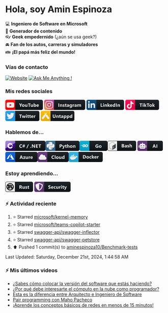 # Hola, soy Amin Espinoza

:computer: **Ingeniero de Software en Microsoft**  
:pencil: **Generador de contenido**  
:eyeglasses: **Geek empedernido** (¿aún se usa geek?)  
:oncoming_automobile: **Fan de los autos, carreras y simuladores**  
:family: **¡El papá más feliz del mundo!**

### Vías de contacto

[![Website](https://img.shields.io/badge/aminespinoza.com-up-green?style=for-the-badge)][website]
[![Ask Me Anything !](https://img.shields.io/badge/Ask%20me-anything-1abc9c.svg?style=for-the-badge)](https://calendly.com/aminespinoza/consultoria)

### Mis redes sociales
[<img src="./assets/social/youtube.png"/>][youtube]
[<img src="./assets/social/instagram.png"/>][instagram]
[<img src="./assets/social/linkedin.png"/>][linkedin]
[<img src="./assets/social/tiktok.png"/>][linkedin]
[<img src="./assets/social/twitter.png"/>][twitter]
[<img src="./assets/social/untappd.png"/>][untappd]

### Hablemos de...
<img src="./assets/tech/csharp_dotnet.png"/><img src="./assets/tech/python.png"/><img src="./assets/tech/go.png"/><img src="./assets/tech/bash.png"/>
<img src="./assets/tech/ai.png"/><img src="./assets/tech/azure.png"/><img src="./assets/tech/cloud.png"/><img src="./assets/tech/docker.png"/>

### Estoy aprendiendo...
<img src="./assets/tech/rust.png"/> <img src="./assets/tech/security.png"/>


### :zap: Actividad reciente
<!--RECENT_ACTIVITY:start-->
1. ⭐ Starred [microsoft/kernel-memory](https://github.com/microsoft/kernel-memory)<br>
2. ⭐ Starred [microsoft/teams-copilot-starter](https://github.com/microsoft/teams-copilot-starter)<br>
3. ⭐ Starred [swagger-api/swagger-inflector](https://github.com/swagger-api/swagger-inflector)<br>
4. ⭐ Starred [swagger-api/swagger-petstore](https://github.com/swagger-api/swagger-petstore)<br>
5. ⬆️ Pushed 1 commit(s) to [aminespinoza10/Benchmark-tests](https://github.com/aminespinoza10/Benchmark-tests)<br>
<!--RECENT_ACTIVITY:end-->
<!--RECENT_ACTIVITY:last_update-->
Last Updated: Saturday, December 21st, 2024, 1:44:58 AM
<!--RECENT_ACTIVITY:last_update_end-->

### :zap: Mis últimos videos
<!-- YOUTUBE:START -->
- [¿Sabes cómo colocar la versión del software que estás haciendo?](https://www.youtube.com/watch?v=sMGEwhZF6Go)
- [¿Por qué debe interesarte el cómputo en la nube como programador?](https://www.youtube.com/watch?v=mGVx8y5pjzg)
- [Esta es la diferencia entre Arquitecto e Ingeniero de Software](https://www.youtube.com/watch?v=e2EmTcTBaTw)
- [Pair programming con Maho Pacheco](https://www.youtube.com/watch?v=QZTxOdj3s60)
- [¡Aprende los conceptos básicos de redes en menos de 15 minutos!](https://www.youtube.com/watch?v=_JNPvSxG6oM)
<!-- YOUTUBE:END -->


[website]: https://aminespinoza.com/
[twitter]: https://twitter.com/aminespinoza
[youtube]: https://www.youtube.com/c/AminEspinoza
[linkedin]: https://www.linkedin.com/in/amin-espinoza-71b24661/
[instagram]: https://www.instagram.com/aminespinoza10/
[untappd]: https://untappd.com/user/aminespinoza
